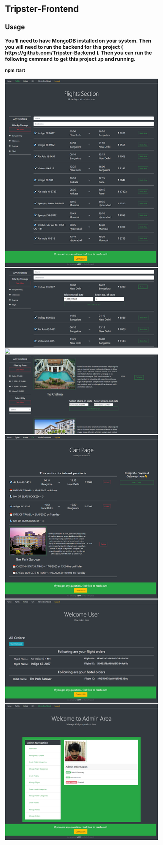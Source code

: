 # Tripster-Frontend
## Usage
### You'll need to have MongoDB installed on your system. Then you will need to run the backend for this project ( https://github.com/Tripster-Backend ). Then you can run the following command to get this project up and running.
#### npm start

![](public/tripster1.png)
![](public/tripster3.png)
![](public/tripster2.png)
![](public/tripster4.png)
![](public/tripster5.png)
![](public/tripster6.png)
![](public/tripster7.png)
